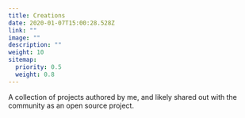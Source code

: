 ```yaml
---
title: Creations
date: 2020-01-07T15:00:28.528Z
link: ""
image: ""
description: ""
weight: 10
sitemap:
  priority: 0.5
  weight: 0.8
---
```


A collection of projects authored by me, and likely shared out with the community as an open source project.